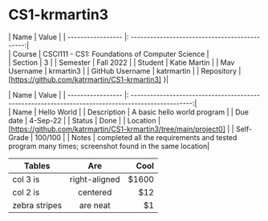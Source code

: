 # CS1-krmartin3

| Name               | Value                                          |
|  ----------------- |: ---------------------------------------------:|                              
| Course             | CSCI111 - CS1: Foundations of Computer Science |                
| Section            | 3                                              |
| Semester           | Fall 2022                                      |
| Student            | Katie Martin                                   |
| Mav Username       | krmartin3                                      |
| GitHub Username    | katrmartin                                     |
| Repository         | [https://github.com/katrmartin/CS1-krmartin3] }|


| Name               | Value                                                                                              |
|  ----------------- |: -------------------------------------------------------------------------------------------------:|                                                                             
| Name               | Hello World                                                                                        |
| Description        | A basic hello world program                                                                        |
| Due date           | 4-Sep-22                                                                                           |
| Status             | Done                                                                                               |
| Location           |[https://github.com/katrmartin/CS1-krmartin3/tree/main/project0]                                    |
| Self-Grade         | 100/100                                                                                            |
| Notes              | completed all the requirements and tested program many times; screenshot found in the same location|

| Tables        | Are           | Cool  |
| ------------- |:-------------:| -----:|
| col 3 is      | right-aligned | $1600 |
| col 2 is      | centered      |   $12 |
| zebra stripes | are neat      |    $1 |
